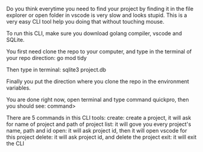 Do you think everytime you need to find your project by finding it in the file explorer or open folder in vscode is very slow and looks stupid. 
This is a very easy CLI tool help you doing that without touching mouse.

To run this CLI, make sure you download golang compiler, vscode and SQLite.

You first need clone the repo to your computer, and type in the terminal of your repo direction:
go mod tidy

Then type in terminal:
sqlite3 project.db

Finally you put the direction where you clone the repo in the environment variables.

You are done right now, open terminal and type command quickpro, then you should see:
command>

There are 5 commands in this CLI tools:
create: create a project, it will ask for name of project and path of project
list: it will gove you every project's name, path and id
open: it will ask project id, then it will open vscode for this project
delete: it will ask project id, and delete the project
exit: it will exit the CLI

